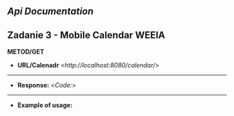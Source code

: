 ***Api Documentation***
----
**Zadanie 3 - Mobile Calendar WEEIA**
----
**METOD/GET**
* **URL/Calenadr**
 <_http://localhost:8080/calendar/_>
 
----
* **Response:**
<_Code:_>

----
* **Example of usage:**<br />


